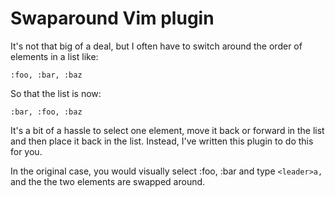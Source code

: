 # Swaparound Vim plugin

It's not that big of a deal, but I often have to switch around the order of
elements in a list like:

    :foo, :bar, :baz

So that the list is now:

    :bar, :foo, :baz

It's a bit of a hassle to select one element, move it back or forward in the
list and then place it back in the list. Instead, I've written this plugin to
do this for you.

In the original case, you would visually select :foo, :bar and type `<leader>a,`
and the the two elements are swapped around.
